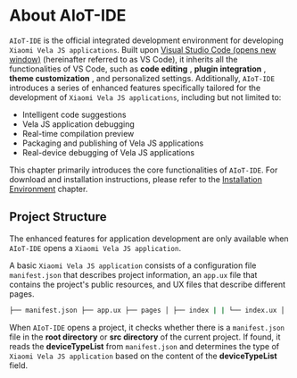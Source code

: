 <!-- 源地址: https://iot.mi.com/vela/quickapp/en/tools/ -->

# About AIoT-IDE

`AIoT-IDE` is the official integrated development environment for developing `Xiaomi Vela JS applications`. Built upon [Visual Studio Code (opens new window)](<https://code.visualstudio.com/>) (hereinafter referred to as VS Code), it inherits all the functionalities of VS Code, such as **code editing** , **plugin integration** , **theme customization** , and personalized settings. Additionally, `AIoT-IDE` introduces a series of enhanced features specifically tailored for the development of `Xiaomi Vela JS applications`, including but not limited to:

  * Intelligent code suggestions
  * Vela JS application debugging
  * Real-time compilation preview
  * Packaging and publishing of Vela JS applications
  * Real-device debugging of Vela JS applications

This chapter primarily introduces the core functionalities of `AIoT-IDE`. For download and installation instructions, please refer to the [Installation Environment](</vela/quickapp/en/guide/start/use-ide.html>) chapter.

## Project Structure

The enhanced features for application development are only available when `AIoT-IDE` opens a `Xiaomi Vela JS application`.

A basic `Xiaomi Vela JS application` consists of a configuration file `manifest.json` that describes project information, an `app.ux` file that contains the project's public resources, and UX files that describe different pages.
```bash
├── manifest.json ├── app.ux ├── pages │ ├── index | | └── index.ux │ └── detail | └── detail.ux ├── i18n | ├── defaults.json | ├── zh-CN.json | └── en-US.json └── common ├── style.css ├── utils.js └── logo.png
```

When `AIoT-IDE` opens a project, it checks whether there is a `manifest.json` file in the **root directory** or **src directory** of the current project. If found, it reads the **deviceTypeList** from `manifest.json` and determines the type of `Xiaomi Vela JS application` based on the content of the **deviceTypeList** field.
